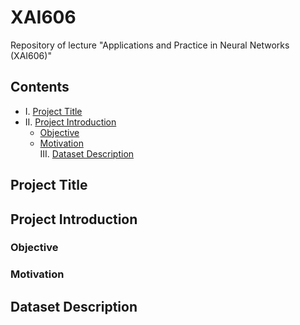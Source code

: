 # XAI606
Repository of lecture "Applications and Practice in Neural Networks (XAI606)"

## Contents

<!-- toc -->

- I. [Project Title](#project-title)</br>
- II. [Project Introduction](#project-introduction)
  - [Objective](#objective)
  - [Motivation](#motivation)</br>
III. [Dataset Description](#dataset-description)</br>

<!-- tocstop -->

## Project Title

## Project Introduction

### Objective

### Motivation

## Dataset Description
